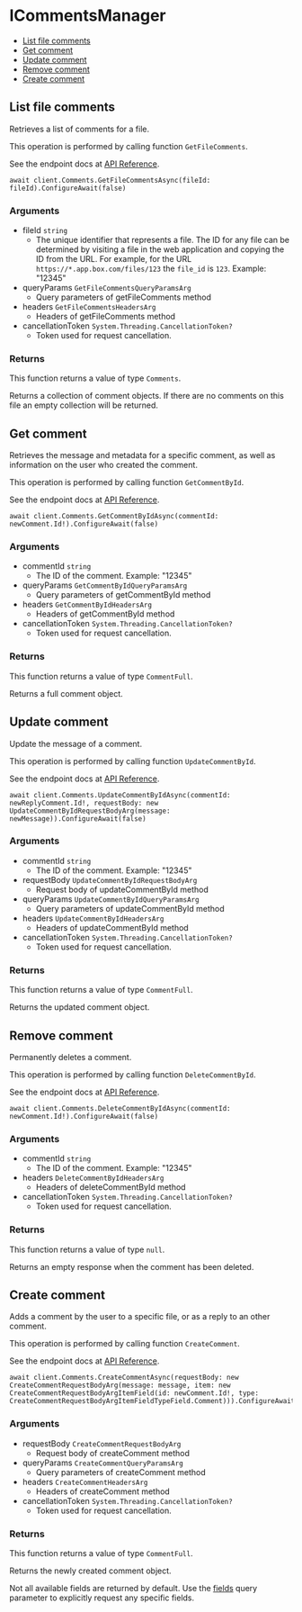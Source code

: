 # ICommentsManager


- [List file comments](#list-file-comments)
- [Get comment](#get-comment)
- [Update comment](#update-comment)
- [Remove comment](#remove-comment)
- [Create comment](#create-comment)

## List file comments

Retrieves a list of comments for a file.

This operation is performed by calling function `GetFileComments`.

See the endpoint docs at
[API Reference](https://developer.box.com/reference/get-files-id-comments/).

<!-- sample get_files_id_comments -->
```
await client.Comments.GetFileCommentsAsync(fileId: fileId).ConfigureAwait(false)
```

### Arguments

- fileId `string`
  - The unique identifier that represents a file.  The ID for any file can be determined by visiting a file in the web application and copying the ID from the URL. For example, for the URL `https://*.app.box.com/files/123` the `file_id` is `123`. Example: "12345"
- queryParams `GetFileCommentsQueryParamsArg`
  - Query parameters of getFileComments method
- headers `GetFileCommentsHeadersArg`
  - Headers of getFileComments method
- cancellationToken `System.Threading.CancellationToken?`
  - Token used for request cancellation.


### Returns

This function returns a value of type `Comments`.

Returns a collection of comment objects. If there are no
comments on this file an empty collection will be returned.


## Get comment

Retrieves the message and metadata for a specific comment, as well
as information on the user who created the comment.

This operation is performed by calling function `GetCommentById`.

See the endpoint docs at
[API Reference](https://developer.box.com/reference/get-comments-id/).

<!-- sample get_comments_id -->
```
await client.Comments.GetCommentByIdAsync(commentId: newComment.Id!).ConfigureAwait(false)
```

### Arguments

- commentId `string`
  - The ID of the comment. Example: "12345"
- queryParams `GetCommentByIdQueryParamsArg`
  - Query parameters of getCommentById method
- headers `GetCommentByIdHeadersArg`
  - Headers of getCommentById method
- cancellationToken `System.Threading.CancellationToken?`
  - Token used for request cancellation.


### Returns

This function returns a value of type `CommentFull`.

Returns a full comment object.


## Update comment

Update the message of a comment.

This operation is performed by calling function `UpdateCommentById`.

See the endpoint docs at
[API Reference](https://developer.box.com/reference/put-comments-id/).

<!-- sample put_comments_id -->
```
await client.Comments.UpdateCommentByIdAsync(commentId: newReplyComment.Id!, requestBody: new UpdateCommentByIdRequestBodyArg(message: newMessage)).ConfigureAwait(false)
```

### Arguments

- commentId `string`
  - The ID of the comment. Example: "12345"
- requestBody `UpdateCommentByIdRequestBodyArg`
  - Request body of updateCommentById method
- queryParams `UpdateCommentByIdQueryParamsArg`
  - Query parameters of updateCommentById method
- headers `UpdateCommentByIdHeadersArg`
  - Headers of updateCommentById method
- cancellationToken `System.Threading.CancellationToken?`
  - Token used for request cancellation.


### Returns

This function returns a value of type `CommentFull`.

Returns the updated comment object.


## Remove comment

Permanently deletes a comment.

This operation is performed by calling function `DeleteCommentById`.

See the endpoint docs at
[API Reference](https://developer.box.com/reference/delete-comments-id/).

<!-- sample delete_comments_id -->
```
await client.Comments.DeleteCommentByIdAsync(commentId: newComment.Id!).ConfigureAwait(false)
```

### Arguments

- commentId `string`
  - The ID of the comment. Example: "12345"
- headers `DeleteCommentByIdHeadersArg`
  - Headers of deleteCommentById method
- cancellationToken `System.Threading.CancellationToken?`
  - Token used for request cancellation.


### Returns

This function returns a value of type `null`.

Returns an empty response when the comment has been deleted.


## Create comment

Adds a comment by the user to a specific file, or
as a reply to an other comment.

This operation is performed by calling function `CreateComment`.

See the endpoint docs at
[API Reference](https://developer.box.com/reference/post-comments/).

<!-- sample post_comments -->
```
await client.Comments.CreateCommentAsync(requestBody: new CreateCommentRequestBodyArg(message: message, item: new CreateCommentRequestBodyArgItemField(id: newComment.Id!, type: CreateCommentRequestBodyArgItemFieldTypeField.Comment))).ConfigureAwait(false)
```

### Arguments

- requestBody `CreateCommentRequestBodyArg`
  - Request body of createComment method
- queryParams `CreateCommentQueryParamsArg`
  - Query parameters of createComment method
- headers `CreateCommentHeadersArg`
  - Headers of createComment method
- cancellationToken `System.Threading.CancellationToken?`
  - Token used for request cancellation.


### Returns

This function returns a value of type `CommentFull`.

Returns the newly created comment object.

Not all available fields are returned by default. Use the
[fields](#param-fields) query parameter to explicitly request
any specific fields.


